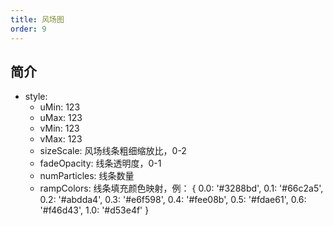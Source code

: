 ```yaml
---
title: 风场图
order: 9
---
```


## 简介

- style: 
  - uMin: 123
  - uMax: 123
  - vMin: 123
  - vMax: 123
  - sizeScale: 风场线条粗细缩放比，0-2
  - fadeOpacity: 线条透明度，0-1
  - numParticles: 线条数量
  - rampColors: 线条填充颜色映射，例：
  {
    0.0: '#3288bd',
    0.1: '#66c2a5',
    0.2: '#abdda4',
    0.3: '#e6f598',
    0.4: '#fee08b',
    0.5: '#fdae61',
    0.6: '#f46d43',
    1.0: '#d53e4f'
  }
